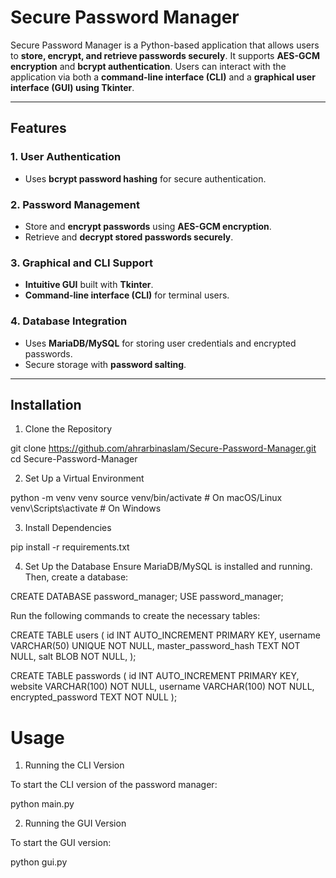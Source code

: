 # Secure Password Manager

Secure Password Manager is a Python-based application that allows users to **store, encrypt, and retrieve passwords securely**. It supports **AES-GCM encryption** and **bcrypt authentication**. Users can interact with the application via both a **command-line interface (CLI)** and a **graphical user interface (GUI) using Tkinter**.

---

## Features

### 1. User Authentication
- Uses **bcrypt password hashing** for secure authentication.

### 2. Password Management
- Store and **encrypt passwords** using **AES-GCM encryption**.
- Retrieve and **decrypt stored passwords securely**.

### 3. Graphical and CLI Support
- **Intuitive GUI** built with **Tkinter**.
- **Command-line interface (CLI)** for terminal users.

### 4. Database Integration
- Uses **MariaDB/MySQL** for storing user credentials and encrypted passwords.
- Secure storage with **password salting**.

---

## Installation

1. Clone the Repository

git clone https://github.com/ahrarbinaslam/Secure-Password-Manager.git
cd Secure-Password-Manager

2. Set Up a Virtual Environment

python -m venv venv
source venv/bin/activate  # On macOS/Linux
venv\Scripts\activate      # On Windows

3. Install Dependencies

pip install -r requirements.txt

4. Set Up the Database
Ensure MariaDB/MySQL is installed and running. Then, create a database:

CREATE DATABASE password_manager;
USE password_manager;

Run the following commands to create the necessary tables:

CREATE TABLE users (
    id INT AUTO_INCREMENT PRIMARY KEY,
    username VARCHAR(50) UNIQUE NOT NULL,
    master_password_hash TEXT NOT NULL,
    salt BLOB NOT NULL,
);

CREATE TABLE passwords (
    id INT AUTO_INCREMENT PRIMARY KEY,
    website VARCHAR(100) NOT NULL,
    username VARCHAR(100) NOT NULL,
    encrypted_password TEXT NOT NULL
);

# Usage

1. Running the CLI Version

To start the CLI version of the password manager:

python main.py

2. Running the GUI Version

To start the GUI version:

python gui.py

